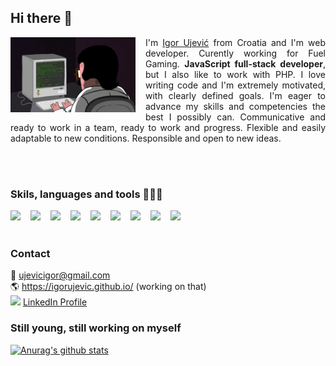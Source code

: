 ## Hi there 👋

<img align="left" alt="GIF" src="assets/ezgif.com-gif-maker.gif" width="200" height="120" style="margin-right: 1rem;"/>

<p style="text-align: justify;">I'm <a href="#">Igor Ujević</a> from Croatia and I'm web developer.
Curently working for Fuel Gaming. <strong>JavaScript full-stack developer</strong>, but I also like to work with PHP. I love writing code and I'm extremely motivated, with clearly defined goals. I'm eager to advance my skills and competencies the best I possibly can. Communicative and ready to work in a team, ready to work and progress. Flexible and easily adaptable to new conditions. Responsible and open to new ideas.</p><br><br>

### Skils, languages and tools 👨🏽‍💻

<div style="display: flex; margin-top: 1rem;">
<i>
    <img height="40" style="margin-right: 1rem;" src="https://cdn.jsdelivr.net/npm/simple-icons@3.13.0/icons/javascript.svg">
</i>

<i>
    <img height="40" style="margin-right: 1rem;" src="https://img.icons8.com/wired/64/000000/react.png"/>
</i>

<i>
    <img src="https://cdn.jsdelivr.net/npm/simple-icons@3.13.0/icons/vue-dot-js.svg" width="40" style="margin-right: 1rem;">
</i>

<i>
    <img src="https://img.icons8.com/windows/32/000000/nodejs.png" width="40" style="margin-right: 1rem;"/>
</i>

<i>
    <img src="https://img.icons8.com/ios-filled/50/000000/php-logo.png" width="40" style="margin-right: 1rem;"/>
</i>

<i>
    <img src="https://cdn.jsdelivr.net/npm/simple-icons@3.13.0/icons/mariadb.svg" width="40" style="margin-right: 1rem;"/>
</i>

<i>
    <img src="https://img.icons8.com/material/50/000000/postgreesql.png" width="40" style="margin-right: 1rem;"/>
</i>

<i>
    <img src="https://img.icons8.com/ios/50/000000/mysql-logo.png" width="40" style="margin-right: 1rem;"/>
</i>

<i>
    <img src="https://img.icons8.com/android/24/000000/more.png" 
    width="40" style="margin-right: 1rem;"/>
</i>
</div>

<br>

### Contact

:e-mail: ujevicigor@gmail.com
<br> 🌎 https://igorujevic.github.io/ (working on that)
<br> <img src="https://img.icons8.com/bubbles/50/000000/linkedin.png" width="20"/> <a href="https://www.linkedin.com/in/igor-ujevi%C4%87-9a65931ab/">LinkedIn Profile</a>

### Still young, still working on myself

[![Anurag's github stats](https://github-readme-stats.vercel.app/api?username=igorujevic)](https://github.com/anuraghazra/github-readme-stats)

<!--
**igorujevic/igorujevic** is a ✨ _special_ ✨ repository because its `README.md` (this file) appears on your GitHub profile.

Here are some ideas to get you started:

- 🔭 I’m currently working on ...
- 🌱 I’m currently learning ...
- 👯 I’m looking to collaborate on ...
- 🤔 I’m looking for help with ...
- 💬 Ask me about ...
- 📫 How to reach me: ...
- 😄 Pronouns: ...
- ⚡ Fun fact: ...
-->

